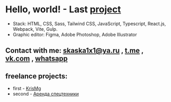 
# Hello, world! - Last [project](https://stupendous-snickerdoodle-cb9925.netlify.app/)
- Stack: HTML, CSS, Sass, Tailwind CSS, JavaScript, Typescript, React.js, Webpack, Vite, Gulp.
- Graphic editor: Figma, Adobe Photoshop, Adobe Illustrator
<!-- # -->
## Contact with me: skaska1x1@ya.ru , [t.me](https://t.me/sky4no_s_wami) , [vk.com](https://vk.com/sky4no_s_wami) , [whatsapp](https://clck.ru/354AWX)

## freelance projects:
- first - [KrisMg](https://655d2c371809811be64033f9--krismg.netlify.app/)
- second - [Аренда спецтехники](https://stupendous-snickerdoodle-cb9925.netlify.app/)

<!--
**skaska1x1/skaska1x1** is a ✨ _special_ ✨ repository because its `README.md` (this file) appears on your GitHub profile.
- Stack: JavaScript, Typescript, Vue.js, React.js, Next.js, HTML, CSS, Sass, Pug, Webpack, Vite, Gulp.
Here are some ideas to get you started:

- 🔭 I’m currently working on ...
- 🌱 I’m currently learning ...
- 👯 I’m looking to collaborate on ...
- 🤔 I’m looking for help with ...
- 💬 Ask me about ...
- 📫 How to reach me: ...
- 😄 Pronouns: ...
- ⚡ Fun fact: ...
- ###### Mail : <skaska1x1@yandex.ru> ######
-->
 <!-- [mail]:skaska1x1@yandex.ru -->

